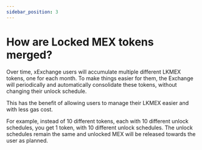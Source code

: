 ```yaml
---
sidebar_position: 3
---
```


# How are Locked MEX tokens merged?

Over time, xExchange users will accumulate multiple different LKMEX tokens, one for each month. To make things easier for them, the Exchange will periodically and automatically consolidate these tokens, without changing their unlock schedule.

This has the benefit of allowing users to manage their LKMEX easier and with less gas cost.

For example, instead of 10 different tokens, each with 10 different unlock schedules, you get 1 token, with 10 different unlock schedules. The unlock schedules remain the same and unlocked MEX will be released towards the user as planned.
